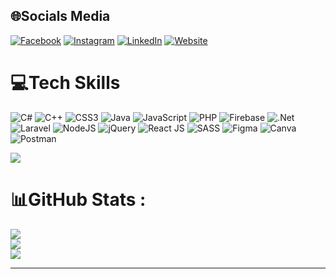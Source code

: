 
## 🌐Socials Media
[![Facebook](https://img.shields.io/badge/Facebook-%231877F2.svg?logo=Facebook&logoColor=white)](https://www.facebook.com/appleghostx) 
[![Instagram](https://img.shields.io/badge/Instagram-%23E4405F.svg?logo=Instagram&logoColor=white)](https://www.instagram.com/kaiiri_0601/) 
[![LinkedIn](https://img.shields.io/badge/LinkedIn-%230077B5.svg?logo=linkedin&logoColor=white)](https://www.linkedin.com/in/vuduong0601it/)
[![Website](https://img.shields.io/badge/Website-%230077B5.svg?logo=Website&logoColor=white)](https://cv-web-dtvu0601.vercel.app/)



# 💻Tech Skills
![C#](https://img.shields.io/badge/c%23-%23239120.svg?style=for-the-badge&logo=c-sharp&logoColor=white) ![C++](https://img.shields.io/badge/c++-%2300599C.svg?style=for-the-badge&logo=c%2B%2B&logoColor=white) ![CSS3](https://img.shields.io/badge/css3-%231572B6.svg?style=for-the-badge&logo=css3&logoColor=white) ![Java](https://img.shields.io/badge/java-%23ED8B00.svg?style=for-the-badge&logo=java&logoColor=white) ![JavaScript](https://img.shields.io/badge/javascript-%23323330.svg?style=for-the-badge&logo=javascript&logoColor=%23F7DF1E) ![PHP](https://img.shields.io/badge/php-%23777BB4.svg?style=for-the-badge&logo=php&logoColor=white) ![Firebase](https://img.shields.io/badge/firebase-%23039BE5.svg?style=for-the-badge&logo=firebase) ![.Net](https://img.shields.io/badge/.NET-5C2D91?style=for-the-badge&logo=.net&logoColor=white) ![Laravel](https://img.shields.io/badge/laravel-%23FF2D20.svg?style=for-the-badge&logo=laravel&logoColor=white) ![NodeJS](https://img.shields.io/badge/node.js-6DA55F?style=for-the-badge&logo=node.js&logoColor=white) ![jQuery](https://img.shields.io/badge/jquery-%230769AD.svg?style=for-the-badge&logo=jquery&logoColor=white) ![React JS](https://img.shields.io/badge/react_native-%2320232a.svg?style=for-the-badge&logo=react&logoColor=%2361DAFB) ![SASS](https://img.shields.io/badge/SASS-hotpink.svg?style=for-the-badge&logo=SASS&logoColor=white) 	![Figma](https://img.shields.io/badge/figma-%23F24E1E.svg?style=for-the-badge&logo=figma&logoColor=white) ![Canva](https://img.shields.io/badge/Canva-%2300C4CC.svg?style=for-the-badge&logo=Canva&logoColor=white) ![Postman](https://img.shields.io/badge/Postman-FF6C37?style=for-the-badge&logo=postman&logoColor=white) 

[![](https://visitcount.itsvg.in/api?id=duongtienvu0601&icon=0&color=0)](https://visitcount.itsvg.in)
# 📊GitHub Stats :
![](https://github-readme-stats.vercel.app/api?username=duongtienvu0601&theme=radical&hide_border=true&include_all_commits=true&count_private=true)<br/>
![](https://github-readme-streak-stats.herokuapp.com/?user=duongtienvu0601&theme=radical&hide_border=true)<br/>
![](https://github-readme-stats.vercel.app/api/top-langs/?username=duongtienvu0601&theme=radical&hide_border=true&include_all_commits=true&count_private=true&layout=compact)

---
